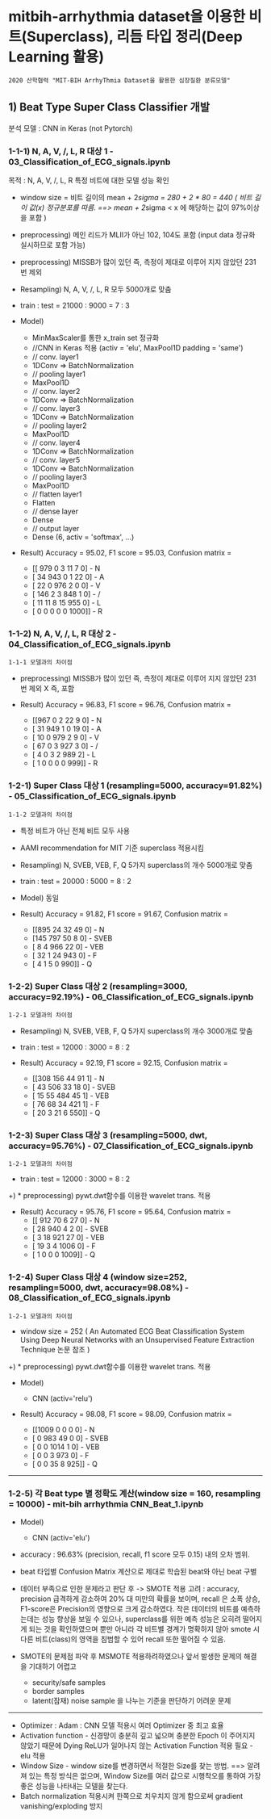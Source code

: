# mitbih-arrhythmia dataset을 이용한 비트(Superclass), 리듬 타입 정리(Deep Learning 활용)


	2020 산학협력 "MIT-BIH ArrhyThmia Dataset을 활용한 심장질환 분류모델"

## 1) Beat Type Super Class Classifier 개발 

분석 모델 : CNN in Keras (not Pytorch)

### 1-1-1) N, A, V, /, L, R 대상 1 - 03_Classification_of_ECG_signals.ipynb

목적 :  N, A, V, /, L, R 특정 비트에 대한 모델 성능 확인

* window size = 비트 길이의 mean + 2*sigma = 280 + 2 * 80 = 440
 ( 비트 길이 값(x) 정규분포를 따름. ==> mean + 2*sigma < x 에 해당하는 값이 97%이상을 포함 )

* preprocessing) 메인 리드가 MLII가 아닌 102, 104도 포함 (input data 정규화 실시하므로 포함 가능)

* preprocessing) MISSB가 많이 있던 즉, 측정이 제대로 이루어 지지 않았던 231번 제외

* Resampling) N, A, V, /, L, R 모두 5000개로 맞춤

* train : test = 21000 : 9000 = 7 : 3

* Model) 
	- MinMaxScaler를 통한 x_train set 정규화
	- //CNN in Keras 적용 (activ = 'elu', MaxPool1D padding = 'same')
	- //    conv. layer1
	- 1DConv => BatchNormalization
	- // pooling layer1
	- MaxPool1D
	- //    conv. layer2
	- 1DConv => BatchNormalization
	- //    conv. layer3
	- 1DConv => BatchNormalization
	- // pooling layer2
	- MaxPool1D
	- //    conv. layer4
	- 1DConv => BatchNormalization
	- //    conv. layer5
	- 1DConv => BatchNormalization
	- // pooling layer3
	- MaxPool1D
	- // flatten layer1
	- Flatten
	- //  dense layer
	- Dense
	- //  output layer
	- Dense (6, activ = 'softmax', ...)

* Result) Accuracy = 95.02, F1 score = 95.03, 
	Confusion matrix = 
	- [[ 979    0    3   11    7    0]  - N
	-  [  34  943    0    1   22    0]  - A
	-  [  22    0  976    2    0    0]  - V
	-  [ 146    2    3  848    1    0]  - /
	-  [  11   11    8   15  955    0]  - L
	-  [   0    0    0    0    0 1000]] - R

### 1-1-2) N, A, V, /, L, R 대상 2 - 04_Classification_of_ECG_signals.ipynb

	1-1-1 모델과의 차이점

* preprocessing) MISSB가 많이 있던 즉, 측정이 제대로 이루어 지지 않았던 231번 제외 X 즉, 포함

* Result) Accuracy = 96.83, F1 score = 96.76, 
	Confusion matrix = 
	- [[967   0   2  22   9   0]  - N
 	-  [ 31 949   1   0  19   0]  - A
	-  [ 10   0 979   2   9   0]  - V
	-  [ 67   0   3 927   3   0]  - /
	-  [  4   0   3   2 989   2]  - L
	-  [  1   0   0   0   0 999]] - R

### 1-2-1) Super Class 대상 1 (resampling=5000, accuracy=91.82%) - 05_Classification_of_ECG_signals.ipynb

	1-1-2 모델과의 차이점

* 특정 비트가 아닌 전체 비트 모두 사용

* AAMI recommendation for MIT 기준 superclass 적용시킴

* Resampling) N, SVEB, VEB, F, Q 5가지 superclass의 개수 5000개로 맞춤

* train : test = 20000 : 5000 = 8 : 2

* Model) 동일

* Result) Accuracy = 91.82, F1 score = 91.67, 
	Confusion matrix = 
	- [[895  24  32  49   0]  - N
	-  [145 797  50   8   0]  - SVEB
	-  [  8   4 966  22   0]  - VEB
	-  [ 32   1  24 943   0]  - F
	-  [  4   1   5   0 990]] - Q

### 1-2-2) Super Class 대상 2 (resampling=3000, accuracy=92.19%) - 06_Classification_of_ECG_signals.ipynb

	1-2-1 모델과의 차이점

* Resampling) N, SVEB, VEB, F, Q 5가지 superclass의 개수 3000개로 맞춤

* train : test = 12000 : 3000 = 8 : 2

* Result) Accuracy = 92.19, F1 score = 92.15, 
	Confusion matrix = 
	- [[308 156  44  91   1] - N
	-  [ 43 506  33  18   0]  - SVEB
	-  [ 15  55 484  45   1]  - VEB
	-  [ 76  68  34 421   1]  - F
	-  [ 20   3  21   6 550]] - Q

### 1-2-3) Super Class 대상 3 (resampling=5000, dwt, accuracy=95.76%) - 07_Classification_of_ECG_signals.ipynb

	1-2-1 모델과의 차이점

* train : test = 12000 : 3000 = 8 : 2

+) * preprocessing) pywt.dwt함수를 이용한 wavelet trans. 적용

* Result) Accuracy = 95.76, F1 score = 95.64, 
	Confusion matrix = 
	- [[ 912   70    6   27    0] - N
	-  [  28  940    4    2    0]  - SVEB
	-  [   3   18  921   27    0]  - VEB
	-  [  19    3    4 1006    0]  - F
	-  [   1    0    0    0 1009]] - Q

### 1-2-4) Super Class 대상 4 (window size=252, resampling=5000, dwt, accuracy=98.08%) - 08_Classification_of_ECG_signals.ipynb

	1-2-1 모델과의 차이점

* window size = 252 ( An Automated ECG Beat Classification System Using Deep Neural Networks with an Unsupervised Feature Extraction Technique 논문 참조 )

+) * preprocessing) pywt.dwt함수를 이용한 wavelet trans. 적용

* Model)
	- CNN (activ='relu') 

* Result) Accuracy = 98.08, F1 score = 98.09, 
	Confusion matrix = 
	- [[1009    0    0    0    0] - N
	-  [   0  983   49    0    0]  - SVEB
	-  [   0    0 1014    1    0]  - VEB
	-  [   0    0    3  973    0]  - F
	-  [   0    0   35    8  925]] - Q
-----------------------------------------------------------------------------------------------------
### 1-2-5) 각 Beat type 별 정확도 계산(window size = 160, resampling = 10000) - mit-bih arrhythmia CNN_Beat_1.ipynb

* Model)
	- CNN (activ='elu') 
* accuracy : 96.63% (precision, recall, f1 score 모두 0.15) 내의 오차 범위.

* beat 타입별 Confusion Matrix 계산으로 제대로 학습된 beat와 아닌 beat 구별

* 데이터 부족으로 인한 문제라고 판단 후 -> SMOTE 적용 고려
: accuracy, precision 급격하게 감소하여 20% 대 미만의 확률을 보이며, recall 은 소폭 상승, F1-score은 Precision의 영향으로 크게 감소하였다. 
  작은 데이터의 비트를 예측하는데는 성능 향상을 보일 수 있으나, superclass를 위한 예측 성능은 오히려 떨어지게 되는 것을 확인하였으며 뿐만 아니라 각 비트별 경계가 명확하지 않아 smote 시 다른 비트(class)의 영역을 침범할 수 있어 recall 또한 떨어질 수 있음.

* SMOTE의 문제점 파악 후 MSMOTE 적용하려하였으나 앞서 발생한 문제의 해결을 기대하기 어렵고
	- security/safe samples
	- border samples
	- latent(잠재) noise sample 
을 나누는 기준을 판단하기 어려운 문제
--------------------------------------------------------------------------------------------------
- Optimizer : Adam : CNN 모델 적용시 여러 Optimizer 중 최고 효율
- Activation function - 신경망이 충분히 깊고 넓으며 충분한 Epoch 이 주어지지 않았기 때문에 Dying ReLU가 일어나지 않는 Activation Function 적용 필요 - elu 적용
- Window Size - window size를 변경하면서 적절한 Size를 찾는 방법. ==> 알려져 있는 특정 방식은 없으며, Window Size를 여러 값으로 시행착오를 통하여 가장 좋은 성능을 나타내는 모델을 찾는다.
- Batch normalization 적용시켜 한쪽으로 치우치지 않게 함으로써 gradient vanishing/exploding 방지


